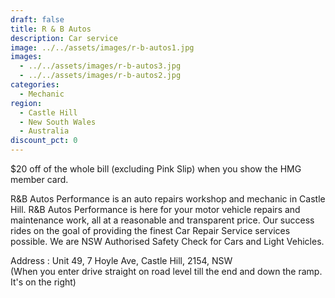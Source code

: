 ```yaml
---
draft: false
title: R & B Autos
description: Car service
image: ../../assets/images/r-b-autos1.jpg
images:
  - ../../assets/images/r-b-autos3.jpg
  - ../../assets/images/r-b-autos2.jpg
categories:
  - Mechanic
region:
  - Castle Hill
  - New South Wales
  - Australia
discount_pct: 0
---
```

$20 off of the whole bill (excluding Pink Slip) when you show the HMG member card.

R&B Autos Performance is an auto repairs workshop and mechanic in Castle Hill. R&B Autos Performance is here for your motor vehicle repairs and maintenance work, all at a reasonable and transparent price. Our success rides on the goal of providing the finest Car Repair Service services possible. We are NSW Authorised Safety Check for Cars and Light Vehicles.

Address : Unit 49, 7 Hoyle Ave, Castle Hill, 2154, NSW\
(When you enter drive straight on road level till the end and down the ramp. It's on the right)

